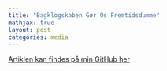 ```yaml
---
title: "Bagklogskaben Gør Os Fremtidsdumme"
mathjax: true
layout: post
categories: media
---
```


[Artiklen kan findes på min GitHub her](/assets/pdfs/hindsight.pdf)
